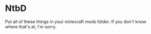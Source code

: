 # NtbD

Put all of these things in your minecraft mods folder. If you don't know where that's at, I'm sorry.

